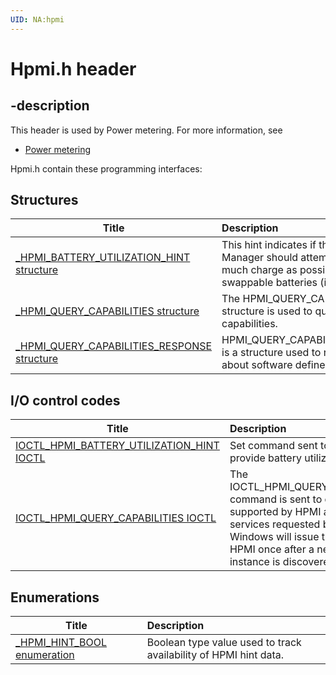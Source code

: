 ```yaml
---
UID: NA:hpmi
---
```


# Hpmi.h header

## -description

This header is used by Power metering. For more information, see
- [Power metering](../_powermeter/index.md)

Hpmi.h contain these programming interfaces:


## Structures

| Title   | Description   |
| ---- |:---- |
| [_HPMI_BATTERY_UTILIZATION_HINT structure](ns-hpmi-_hpmi_battery_utilization_hint.md) | This hint indicates if the OEM Battery Manager should attempt to save as much charge as possible in the non-hot swappable batteries (i.e. |
| [_HPMI_QUERY_CAPABILITIES structure](ns-hpmi-_hpmi_query_capabilities.md) | The HPMI_QUERY_CAPABILITIES structure is used to query HPMI capabilities. |
| [_HPMI_QUERY_CAPABILITIES_RESPONSE structure](ns-hpmi-_hpmi_query_capabilities_response.md) | HPMI_QUERY_CAPABILITIES_RESPONSE is a structure used to return information about software defined batteries (SDB). |

## I/O control codes

| Title   | Description   |
| ---- |:---- |
| [IOCTL_HPMI_BATTERY_UTILIZATION_HINT IOCTL](ni-hpmi-ioctl_hpmi_battery_utilization_hint.md) | Set command sent to HPMI to provide battery utilization hints. |
| [IOCTL_HPMI_QUERY_CAPABILITIES IOCTL](ni-hpmi-ioctl_hpmi_query_capabilities.md) | The IOCTL_HPMI_QUERY_CAPABILITIES command is sent to query features supported by HPMI and Windows services requested by HPMI. Windows will issue this IOCL to HPMI once after a new HPMI driver instance is discovered. |

## Enumerations

| Title   | Description   |
| ---- |:---- |
| [_HPMI_HINT_BOOL enumeration](ne-hpmi-_hpmi_hint_bool.md) | Boolean type value used to track availability of HPMI hint data. |

